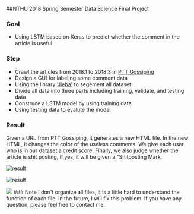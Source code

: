 ##NTHU 2018 Spring Semester Data Science Final Project

### Goal
* Using LSTM based on Keras to predict whether the comment in the article is useful

### Step
* Crawl the articles from 2018.1 to 2018.3 in [PTT Gossiping](https://www.ptt.cc/bbs/Gossiping/index.html)
* Design a GUI for labeling some comment data
* Using the library ['Jieba'](https://github.com/fxsjy/jieba) to segement all dataset
* Divide all data into three parts including training, validate, and testing data
* Construce a LSTM model by using training data
* Using testing data to evalute the model

### Result 
Given a URL from PTT Gossiping, it generates a new HTML file. In the new HTML, it changes the color of the useless comments. We give each user who is in our dataset a credit score. Finally, we also judge whether the article is shit posting, if yes, it will be given a "Shitposting Mark.

![result](https://www.dropbox.com/s/54zjgppwikcc6sl/comment.png)

![result](https://www.dropbox.com/s/e3030crhxapoot9/shitposting.png)

<img src="https://www.dropbox.com/s/54zjgppwikcc6sl/comment.png?dl=0">
### Note
I don't organize all files, it is a little hard to understand the function of each file. In the future, I will fix this problem. If you have any question, please feel free to contact me.
